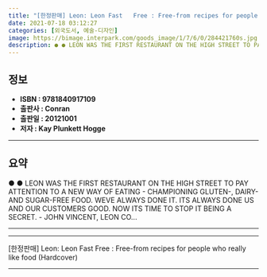 ```yaml
---
title: "[한정판매] Leon: Leon Fast   Free : Free-from recipes for people who really like food (Hardcover)"
date: 2021-07-18 03:12:27
categories: [외국도서, 예술-디자인]
image: https://bimage.interpark.com/goods_image/1/7/6/0/284421760s.jpg
description: ● ● LEON WAS THE FIRST RESTAURANT ON THE HIGH STREET TO PAY ATTENTION TO A NEW WAY OF EATING - CHAMPIONING GLUTEN-, DAIRY- AND SUGAR-FREE FOOD. WEVE ALWAYS DO
---
```


## **정보**

- **ISBN : 9781840917109**
- **출판사 : Conran**
- **출판일 : 20121001**
- **저자 : Kay Plunkett Hogge**

------



## **요약**

●  ●  LEON WAS THE FIRST RESTAURANT ON THE HIGH STREET TO PAY ATTENTION TO A NEW WAY OF EATING - CHAMPIONING GLUTEN-, DAIRY- AND SUGAR-FREE FOOD. WEVE ALWAYS DONE IT. ITS ALWAYS DONE US AND OUR CUSTOMERS GOOD. NOW ITS TIME TO STOP IT BEING A SECRET. - JOHN VINCENT, LEON CO... 

------



------


[한정판매] Leon: Leon Fast   Free : Free-from recipes for people who really like food (Hardcover) 

------



